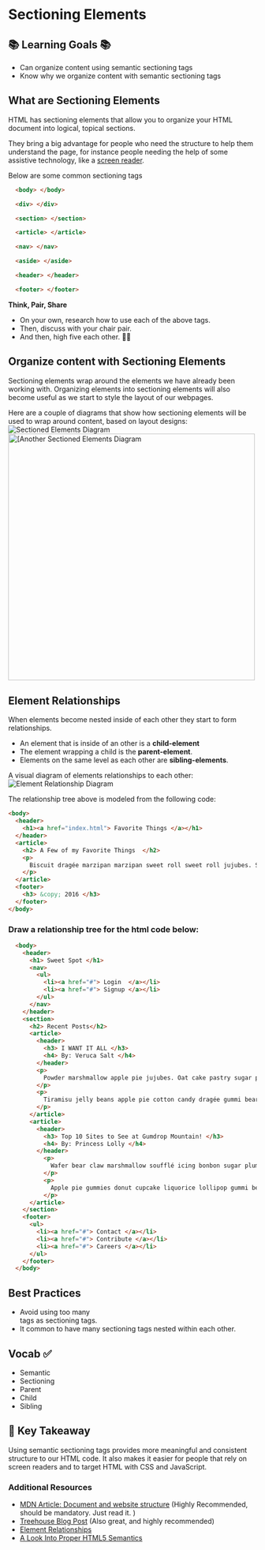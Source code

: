 # Sectioning Elements


## 📚 Learning Goals 📚
- Can organize content using semantic sectioning tags
- Know why we organize content with semantic sectioning tags

## What are Sectioning Elements
HTML has sectioning elements that allow you to organize your HTML document into logical, topical sections.

They bring a big advantage for people who need the structure to help them understand the page, for instance people needing the help of some assistive technology, like a [screen reader](http://webaim.org/techniques/screenreader/).

Below are some common sectioning tags

```html
  <body> </body>

  <div> </div>

  <section> </section>

  <article> </article>

  <nav> </nav>

  <aside> </aside>

  <header> </header>

  <footer> </footer>
```
**Think, Pair, Share**
- On your own, research how to use each of the above tags.
- Then, discuss with your chair pair.
- And then, high five each other. 👏🏾

## Organize content with Sectioning Elements
Sectioning elements wrap around the elements we have already been working with. Organizing elements into sectioning elements will also become useful as we start to style the layout of our webpages.

Here are a couple of diagrams that show how sectioning elements will be used to wrap around  content, based on layout designs:   
![Sectioned Elements Diagram](imgs/section_elements.gif)
<img src="imgs/section_elements2.png" alt="[Another Sectioned Elements Diagram" style="width: 500px;"/>

## Element Relationships
When elements become nested inside of each other they start to form relationships.
- An element that is inside of an other is a **child-element**
- The element wrapping a child is the **parent-element**.
- Elements on the same level as each other are **sibling-elements**.

A visual diagram of elements relationships to each other:
![Element Relationship Diagram](imgs/content-hierarchy-diagram.png)

The relationship tree above is modeled from the following code:
```html
<body>
  <header>
    <h1><a href="index.html"> Favorite Things </a></h1>
  </header>
  <article>
    <h2> A Few of my Favorite Things  </h2>
    <p>
      Biscuit dragée marzipan marzipan sweet roll sweet roll jujubes. Sesame snaps gummi bears jelly beans candy canes danish. Biscuit jelly beans brownie. Cake pastry biscuit bonbon donut bonbon.
    </p>
  </article>
  <footer>
    <h3> &copy; 2016 </h3>
  </footer>
</body>
```


### Draw a relationship tree for the html code below:
```html
  <body>
    <header>
      <h1> Sweet Spot </h1>
      <nav>
        <ul>
          <li><a href="#"> Login  </a></li>
          <li><a href="#"> Signup </a></li>
        </ul>
      </nav>
    </header>
    <section>
      <h2> Recent Posts</h2>
      <article>
        <header>
          <h3> I WANT IT ALL </h3>
          <h4> By: Veruca Salt </h4>
        </header>
        <p>
          Powder marshmallow apple pie jujubes. Oat cake pastry sugar plum cake sweet. Fruitcake wafer candy canes candy canes apple pie caramels sweet roll candy topping. Apple pie gummies halvah jelly-o apple pie gummi bears gingerbread. Donut ice cream topping carrot cake.
        </p>
        <p>
          Tiramisu jelly beans apple pie cotton candy dragée gummi bears. Candy canes dessert gingerbread pastry gummies sweet roll icing marzipan donut. Chupa chups donut danish candy liquorice fruitcake wafer donut brownie. Oat cake pudding dragée cotton candy ice cream cotton candy. Pudding jelly lemon drops halvah cupcake. Jujubes brownie marshmallow caramels cake.
        </p>
      </article>
      <article>
        <header>
          <h3> Top 10 Sites to See at Gumdrop Mountain! </h3>
          <h4> By: Princess Lolly </h4>
        </header>
          <p>  
            Wafer bear claw marshmallow soufflé icing bonbon sugar plum. Gingerbread jujubes toffee ice cream croissant gingerbread muffin bonbon. Donut gingerbread tart chocolate cake fruitcake cookie chocolate bar brownie muffin. Marzipan marzipan bonbon topping brownie tiramisu tootsie roll biscuit. Pudding topping icing chocolate bar.  
          </p>
          <p>
            Apple pie gummies donut cupcake liquorice lollipop gummi bears cotton candy gummi bears. Sesame snaps jujubes tiramisu carrot cake tootsie roll. Wafer jelly icing muffin bear claw carrot cake. Topping jelly lollipop dragée jelly chocolate cake wafer bonbon.
          </p>
      </article>
    </section>
    <footer>
      <ul>
        <li><a href="#"> Contact </a></li>
        <li><a href="#"> Contribute </a></li>
        <li><a href="#"> Careers </a></li>
      </ul>
    </footer>
  </body>
```


## Best Practices
- Avoid using too many <div> tags as sectioning tags.
- It common to have many sectioning tags nested within each other.


## Vocab ✅
  - Semantic
  - Sectioning
  - Parent
  - Child
  - Sibling


## 🔑 Key Takeaway
Using semantic sectioning tags provides more meaningful and consistent structure to our HTML code. It also makes it easier for people that rely on screen readers and to target HTML with CSS and JavaScript.


### Additional Resources
- [MDN Article: Document and website structure](https://developer.mozilla.org/en-US/docs/Learn/HTML/Introduction_to_HTML/Document_and_website_structure) (Highly Recommended, should be mandatory. Just read it. )
- [Treehouse Blog Post](http://blog.teamtreehouse.com/use-html5-sectioning-elements) (Also great, and highly recommended)
- [Element Relationships](http://www.littlewebhut.com/css/info_element_relationships/)
- [A Look Into Proper HTML5 Semantics](http://www.hongkiat.com/blog/html-5-semantics/)
